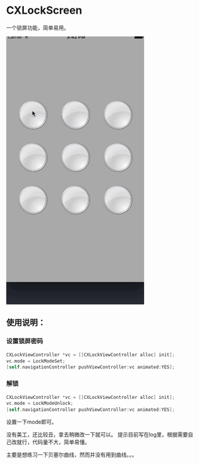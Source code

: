 # CXLockScreen

一个锁屏功能，简单易用。

![](https://github.com/wcxdell/CXLockScreen/blob/master/image-folder/image.gif)
## 使用说明：
### 设置锁屏密码

```objective-c
CXLockViewController *vc = [[CXLockViewController alloc] init];
vc.mode = LockModeSet;
[self.navigationController pushViewController:vc animated:YES];
```

### 解锁

```objective-c
CXLockViewController *vc = [[CXLockViewController alloc] init];
vc.mode = LockModeUnlock;
[self.navigationController pushViewController:vc animated:YES];
```


设置一下mode即可。



没有美工，还比较丑，拿去稍微改一下就可以。
提示目前写在log里，根据需要自己改就行，代码量不大，简单易懂。


主要是想练习一下贝塞尔曲线，然而并没有用到曲线。。。
